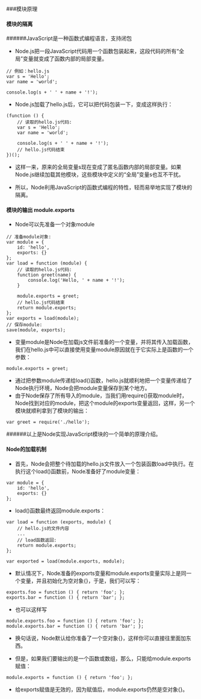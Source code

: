 ###模块原理

#### 模块的隔离
######JavaScript是一种函数式编程语言，支持闭包

* Node.js把一段JavaScript代码用一个函数包装起来，这段代码的所有“全局”变量就变成了函数内部的局部变量。

```
// 例如：hello.js
var s = 'Hello';
var name = 'world';

console.log(s + ' ' + name + '!');
```
*  Node.js加载了hello.js后，它可以把代码包装一下，变成这样执行：
```
(function () {
    // 读取的hello.js代码:
    var s = 'Hello';
    var name = 'world';

    console.log(s + ' ' + name + '!');
    // hello.js代码结束
})();
```

* 这样一来，原来的全局变量s现在变成了匿名函数内部的局部变量。如果Node.js继续加载其他模块，这些模块中定义的“全局”变量s也互不干扰。

* 所以，Node利用JavaScript的函数式编程的特性，轻而易举地实现了模块的隔离。


#### 模块的输出 module.exports
* Node可以先准备一个对象module
```
// 准备module对象:
var module = {
    id: 'hello',
    exports: {}
};
var load = function (module) {
    // 读取的hello.js代码:
    function greet(name) {
        console.log('Hello, ' + name + '!');
    }

    module.exports = greet;
    // hello.js代码结束
    return module.exports;
};
var exports = load(module);
// 保存module:
save(module, exports);
```

* 变量module是Node在加载js文件前准备的一个变量，并将其传入加载函数，我们在hello.js中可以直接使用变量module原因就在于它实际上是函数的一个参数：

```
module.exports = greet;
```
* 通过把参数module传递给load()函数，hello.js就顺利地把一个变量传递给了Node执行环境，Node会把module变量保存到某个地方。
* 由于Node保存了所有导入的module，当我们用require()获取module时，Node找到对应的module，把这个module的exports变量返回，这样，另一个模块就顺利拿到了模块的输出：
```
var greet = require('./hello');
```
######以上是Node实现JavaScript模块的一个简单的原理介绍。


#### Node的加载机制
* 首先，Node会把整个待加载的hello.js文件放入一个包装函数load中执行。在执行这个load()函数前，Node准备好了module变量：
```
var module = {
    id: 'hello',
    exports: {}
};
```
* load()函数最终返回module.exports：
```
var load = function (exports, module) {
    // hello.js的文件内容
    ...
    // load函数返回:
    return module.exports;
};

var exported = load(module.exports, module);
```
* 默认情况下，Node准备的exports变量和module.exports变量实际上是同一个变量，并且初始化为空对象{}，于是，我们可以写：
```
exports.foo = function () { return 'foo'; };
exports.bar = function () { return 'bar'; };
```
* 也可以这样写
```
module.exports.foo = function () { return 'foo'; };
module.exports.bar = function () { return 'bar'; };
```
* 换句话说，Node默认给你准备了一个空对象{}，这样你可以直接往里面加东西。

* 但是，如果我们要输出的是一个函数或数组，那么，只能给module.exports赋值：

```
module.exports = function () { return 'foo'; };
```
* 给exports赋值是无效的，因为赋值后，module.exports仍然是空对象{}。

